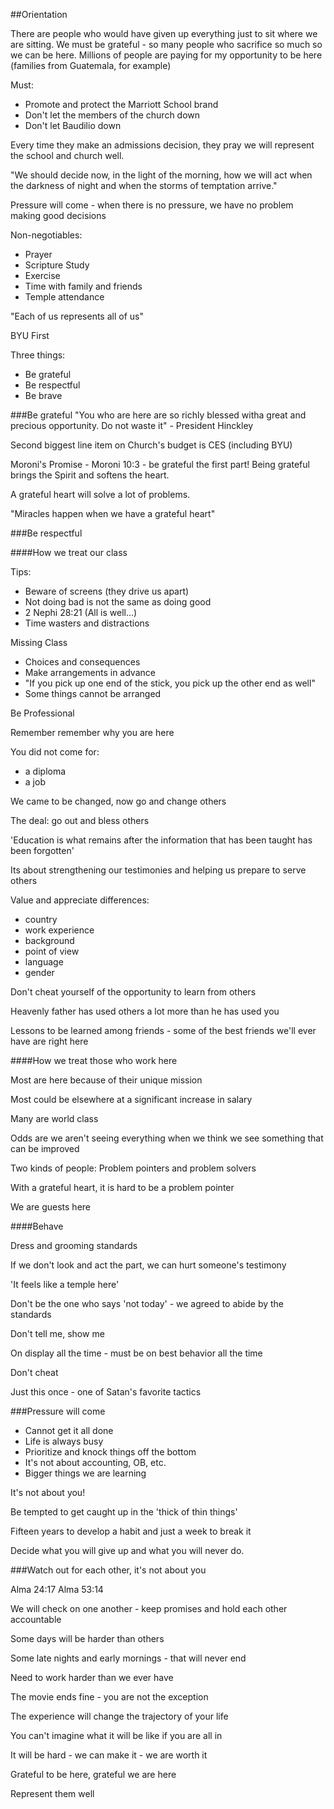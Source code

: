 ##Orientation

There are people who would have given up everything just to sit where we are sitting.
We must be grateful - so many people who sacrifice so much so we can be here.
Millions of people are paying for my opportunity to be here (families from Guatemala, for example)

Must:
 - Promote and protect the Marriott School brand
 - Don't let the members of the church down
 - Don't let Baudilio down

Every time they make an admissions decision, they pray we will represent the school and
church well.

"We should decide now, in the light of the morning, how we will act when
the darkness of night and when the storms of temptation arrive."

Pressure will come - when there is no pressure, we have no problem making good decisions

Non-negotiables:
 - Prayer
 - Scripture Study
 - Exercise
 - Time with family and friends
 - Temple attendance

"Each of us represents all of us"

BYU First

Three things:
 - Be grateful
 - Be respectful
 - Be brave

###Be grateful
"You who are here are so richly blessed witha great and precious opportunity. Do not waste it" - President Hinckley

Second biggest line item on Church's budget is CES (including BYU)

Moroni's Promise - Moroni 10:3 - be grateful the first part! Being grateful brings the Spirit and softens the heart.

A grateful heart will solve a lot of problems.

"Miracles happen when we have a grateful heart"

###Be respectful

####How we treat our class

Tips:
 - Beware of screens (they drive us apart)
 - Not doing bad is not the same as doing good
 - 2 Nephi 28:21 (All is well...)
 - Time wasters and distractions

Missing Class
 - Choices and consequences
 - Make arrangements in advance
 - "If you pick up one end of the stick, you pick up the other end as well"
 - Some things cannot be arranged

Be Professional

Remember remember why you are here

You did not come for:
 - a diploma
 - a job

We came to be changed, now go and change others

The deal: go out and bless others

'Education is what remains after the information that has been taught has been forgotten'

Its about strengthening our testimonies and helping us prepare to serve others

Value and appreciate differences:
 - country
 - work experience
 - background
 - point of view
 - language
 - gender

Don't cheat yourself of the opportunity to learn from others

Heavenly father has used others a lot more than he has used you

Lessons to be learned among friends - some of the best friends we'll ever have are right here

####How we treat those who work here

Most are here because of their unique mission

Most could be elsewhere at a significant increase in salary

Many are world class

Odds are we aren't seeing everything when we think we see something that can be improved

Two kinds of people: Problem pointers and problem solvers

With a grateful heart, it is hard to be a problem pointer

We are guests here

####Behave

Dress and grooming standards

If we don't look and act the part, we can hurt someone's testimony

'It feels like a temple here'

Don't be the one who says 'not today' - we agreed to abide by the standards

Don't tell me, show me

On display all the time - must be on best behavior all the time

Don't cheat

Just this once - one of Satan's favorite tactics

###Pressure will come

 - Cannot get it all done
 - Life is always busy
 - Prioritize and knock things off the bottom
 - It's not about accounting, OB, etc.
 - Bigger things we are learning

It's not about you!

Be tempted to get caught up in the 'thick of thin things'

Fifteen years to develop a habit and just a week to break it

Decide what you will give up and what you will never do.

###Watch out for each other, it's not about you

Alma 24:17 
Alma 53:14

We will check on one another - keep promises and hold each other accountable

Some days will be harder than others

Some late nights and early mornings - that will never end

Need to work harder than we ever have

The movie ends fine - you are not the exception

The experience will change the trajectory of your life

You can't imagine what it will be like if you are all in

It will be hard - we can make it - we are worth it

Grateful to be here, grateful we are here

Represent them well
